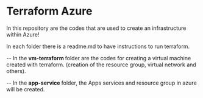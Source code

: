 # Terraform Azure
In this repository are the codes that are used to create an infrastructure within Azure!

In each folder there is a readme.md to have instructions to run terraform.

-- In the <strong> vm-terraform </strong> folder are the codes for creating a virtual machine created with terraform. (creation of the resource group, virtual network and others).

-- In the <strong> app-service </strong> folder, the Apps services and resource group in azure will be created.
